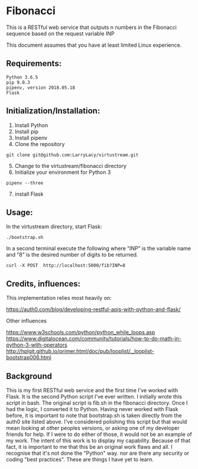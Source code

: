 # Fibonacci

This is a RESTful web service that outputs n numbers in the Fibonacci sequence based on the request variable INP

This document assumes that you have at least limited Linux experience.

## Requirements:
```
Python 3.6.5
pip 9.0.3
pipenv, version 2018.05.18
Flask
```

## Initialization/Installation:
1. Install Python
2. Install pip
3. Install pipenv
4. Clone the repository
```
git clone git@github.com:LarryLacy/virtustream.git
```
5. Change to the virtustream/fibonacci directory
6. Initialize your environment for Python 3
```
pipenv --three
```
7. install Flask

## Usage:
In the virtustream directory, start Flask:
```
./bootstrap.sh
```

In a second terminal execute the following where “INP” is the variable name and “8” is the desired number of digits to be returned.
```
curl -X POST  http://localhost:5000/fib?INP=8
```

## Credits, influences:
This implementation relies most heavily on:

https://auth0.com/blog/developing-restful-apis-with-python-and-flask/

Other influences

https://www.w3schools.com/python/python_while_loops.asp
https://www.digitalocean.com/community/tutorials/how-to-do-math-in-python-3-with-operators
http://hplgit.github.io/primer.html/doc/pub/looplist/._looplist-bootstrap006.html

## Background

This is my first RESTful web service and the first time I've worked with Flask. It is the second Python script I've ever written.  I initially wrote this script in bash.  The original script is fib.sh in the fibonacci directory.  Once I had the logic, I converted it to Python.  Having never worked with Flask before, it is important to note that bootstrap.sh is taken directly from the auth0 site listed above.  I've considered polishing this script but that would mean looking at other peoples versions, or asking one of my developer friends for help.  If I were to do either of those, it would not be an example of my work.  The intent of this work is to display my capability.  Because of that fact, it is important to me that this be an original work flaws and all. I recognise that it's not done the "Python" way. nor are there any security or coding "best practices". These are things I have yet to learn.


